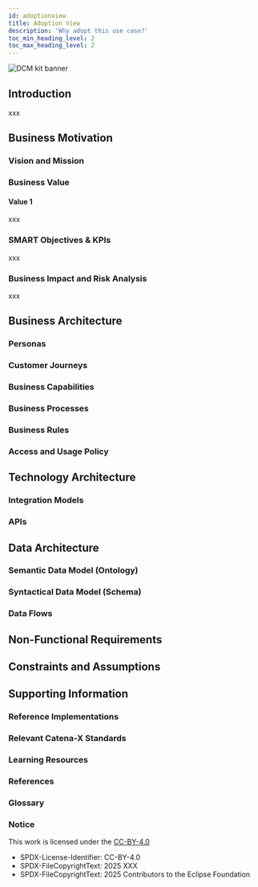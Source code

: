 ```yaml
---
id: adoptionview
title: Adoption View
description: 'Why adopt this use case?'
toc_min_heading_level: 2
toc_max_heading_level: 2
---
```


![DCM kit banner](@site/static/img/kits/demand-and-capacity-management/demand-and-capacity-management-kit-logo.svg)


## Introduction

xxx

## Business Motivation

### Vision and Mission


### Business Value

####  Value 1

xxx

### SMART Objectives & KPIs

xxx

### Business Impact and Risk Analysis

xxx

## Business Architecture

### Personas

### Customer Journeys

### Business Capabilities

### Business Processes

### Business Rules

### Access and Usage Policy

## Technology Architecture

### Integration Models

### APIs

## Data Architecture

### Semantic Data Model (Ontology)

### Syntactical Data Model (Schema)

### Data Flows

## Non-Functional Requirements

## Constraints and Assumptions

## Supporting Information

### Reference Implementations

### Relevant Catena-X Standards

### Learning Resources

### References

### Glossary

### Notice

This work is licensed under the [CC-BY-4.0](https://creativecommons.org/licenses/by/4.0/legalcode)

- SPDX-License-Identifier: CC-BY-4.0
- SPDX-FileCopyrightText: 2025 XXX
- SPDX-FileCopyrightText: 2025 Contributors to the Eclipse Foundation

